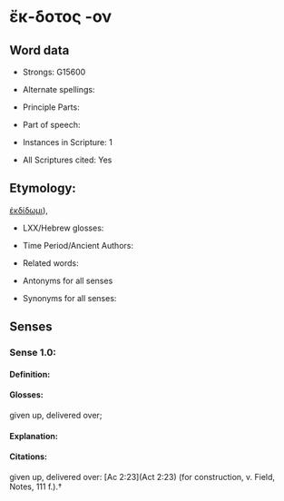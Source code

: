# ἔκ-δοτος -ον

<!-- Status: S2=NeedsEdits -->
<!-- Lexica used for edits:   -->

## Word data

* Strongs: G15600

* Alternate spellings:



* Principle Parts: 


* Part of speech: 


* Instances in Scripture: 1

* All Scriptures cited: Yes

## Etymology: 

[ἐκδίδωμι]()), 

* LXX/Hebrew glosses: 


* Time Period/Ancient Authors: 


* Related words: 

* Antonyms for all senses

* Synonyms for all senses: 


## Senses 


### Sense  1.0: 

#### Definition: 

#### Glosses: 

given up, delivered over; 

#### Explanation: 


#### Citations: 

given up, delivered over: [Ac 2:23](Act 2:23) (for construction, v. Field, Notes, 111 f.).†
